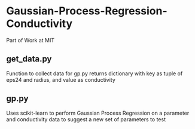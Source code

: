 # Gaussian-Process-Regression-Conductivity
Part of Work at MIT

## get_data.py
Function to collect data for gp.py
returns dictionary with key as tuple of eps24 and radius, and value as conductivity

## gp.py
Uses scikit-learn to perform Gaussian Process Regression on a parameter and conductivity data to suggest a new set of parameters to test
